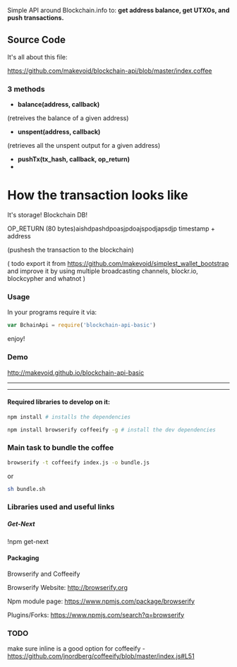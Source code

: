 Simple API around Blockchain.info to: **get address balance, get UTXOs, and push transactions.**

## Source Code

It's all about this file:

<https://github.com/makevoid/blockchain-api/blob/master/index.coffee>

### 3 methods

- **balance(address, callback)**

(retreives the balance of a given address)

- **unspent(address, callback)**

(retrieves all the unspent output for a given address)

- **pushTx(tx_hash, callback, op_return)**
- 

# How the transaction looks like

It's storage! Blockchain DB!

OP_RETURN (80 bytes)aishdpashdpoasjpdoajspodjapsdjp timestamp + address 


(pushesh the transaction to the blockchain)

( todo export it from https://github.com/makevoid/simplest_wallet_bootstrap and improve it by using multiple broadcasting channels, blockr.io, blockcypher and whatnot )

### Usage

In your programs require it via:

```js
var BchainApi = require('blockchain-api-basic')
```

enjoy!


### Demo

<http://makevoid.github.io/blockchain-api-basic>

---

---

#### Required libraries to develop on it:

```sh
npm install # installs the dependencies
```

```sh
npm install browserify coffeeify -g # install the dev dependencies
```

### Main task to bundle the coffee


```sh
browserify -t coffeeify index.js -o bundle.js
```

or

```sh
sh bundle.sh
```



### Libraries used and useful links

##### Get-Next
!npm get-next

#### Packaging

Browserify and Coffeeify

Browserify Website:
http://browserify.org

Npm module page:
https://www.npmjs.com/package/browserify

Plugins/Forks:
https://www.npmjs.com/search?q=browserify



### TODO

make sure inline is a good option for coffeeify - https://github.com/jnordberg/coffeeify/blob/master/index.js#L51
